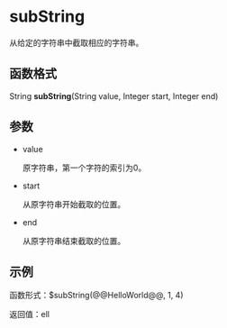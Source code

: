 # subString<a name="dayu_01_0485"></a>

从给定的字符串中截取相应的字符串。

## 函数格式<a name="zh-cn_topic_0126423666_section1644216138434"></a>

String  **subString**\(String value, Integer start, Integer end\)

## 参数<a name="zh-cn_topic_0126423666_section16381557184317"></a>

-   value

    原字符串，第一个字符的索引为0。

-   start

    从原字符串开始截取的位置。

-   end

    从原字符串结束截取的位置。


## 示例<a name="zh-cn_topic_0126423666_section20520313194417"></a>

函数形式：$subString\(@@HelloWorld@@, 1, 4\)

返回值：ell

